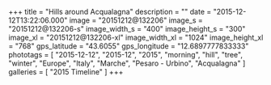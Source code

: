 +++
title = "Hills around Acqualagna"
description = ""
date = "2015-12-12T13:22:06.000"
image = "20151212@132206"
image_s = "20151212@132206-s"
image_width_s = "400"
image_height_s = "300"
image_xl = "20151212@132206-xl"
image_width_xl = "1024"
image_height_xl = "768"
gps_latitude = "43.6055"
gps_longitude = "12.6897777833333"
phototags = [ "2015-12-12", "2015-12", "2015", "morning", "hill", "tree", "winter", "Europe", "Italy", "Marche", "Pesaro - Urbino", "Acqualagna" ]
galleries = [ "2015 Timeline" ]
+++
